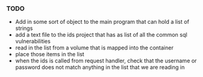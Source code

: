 ### TODO
- Add in some sort of object to the main program that can hold a list of strings
- add a text file to the ids project that has as list of all the common sql vulnerabilities 
- read in the list from a volume that is mapped into the container
- place those items in the list
- when the ids is called from request handler, check that the username or password does not match anything in the list that we are reading in